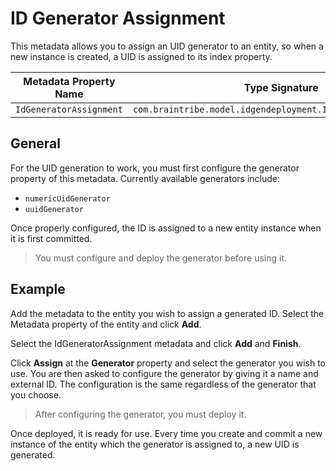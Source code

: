 # ID Generator Assignment

This metadata allows you to assign an UID generator to an entity, so when a new instance is created, a UID is assigned to its index property.

Metadata Property Name  | Type Signature  
------- | -----------
`IdGeneratorAssignment` | `com.braintribe.model.idgendeployment.IdGeneratorAssignment`

## General

For the UID generation to work, you must first configure the generator property of this metadata. Currently available generators include:

* `numericUidGenerator`
* `uuidGenerator`

Once properly configured, the ID is assigned to a new entity instance when it is first committed.
> You must configure and deploy the generator before using it.

## Example

Add the metadata to the entity you wish to assign a generated ID. Select the Metadata property of the entity and click **Add**.

Select the IdGeneratorAssignment metadata and click **Add** and **Finish**.

Click **Assign** at the **Generator** property and select the generator you wish to use. You are then asked to configure the generator by giving it a name and external ID. The configuration is the same regardless of the generator that you choose.
> After configuring the generator, you must deploy it.

Once deployed, it is ready for use. Every time you create and commit a new instance of the entity which the generator is assigned to, a new UID is generated.
